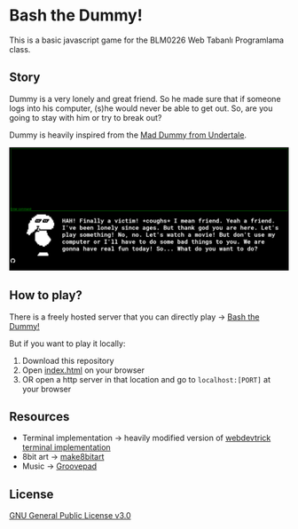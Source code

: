 # Bash the Dummy!

This is a basic javascript game for the BLM0226 Web Tabanlı Programlama class.

## Story

Dummy is a very lonely and great friend. So he made sure that if someone logs into his computer, (s)he would never be able to get out. So, are you going to stay with him or try to break out?  

Dummy is heavily inspired from the [Mad Dummy from Undertale](https://undertale.fandom.com/wiki/Mad_Dummy).

![screenshot](images/ss0.png)

## How to play?

There is a freely hosted server that you can directly play -> [Bash the Dummy!](http://bashthedummy.coolpage.biz/)  

But if you want to play it locally:

1. Download this repository
2. Open [index.html](index.html) on your browser
3. OR open a http server in that location and go to `localhost:[PORT]` at your browser

## Resources

* Terminal implementation -> heavily modified version of [webdevtrick terminal implementation](https://webdevtrick.com/javascript-terminal-emulator/)
* 8bit art -> [make8bitart](https://make8bitart.com/)
* Music -> [Groovepad](https://play.google.com/store/apps/details?id=com.easybrain.make.music&hl=en_US&gl=US)

## License

[GNU General Public License v3.0](LICENSE)